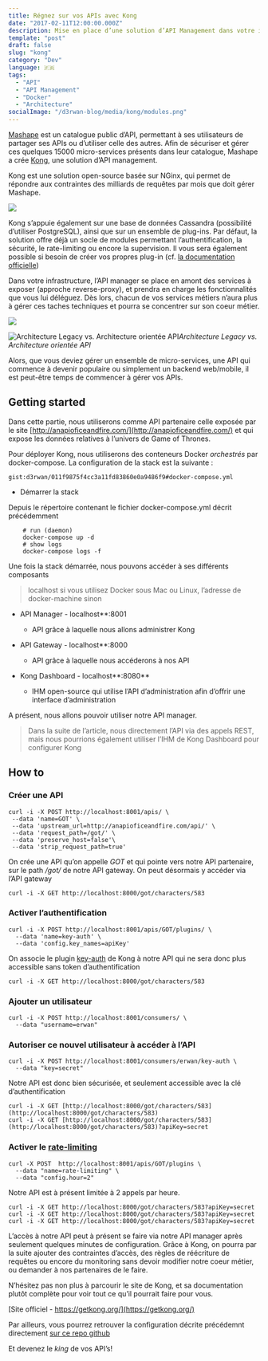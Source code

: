 ```yaml
---
title: Régnez sur vos APIs avec Kong
date: "2017-02-11T12:00:00.000Z"
description: Mise en place d’une solution d’API Management dans votre infrastructure
template: "post"
draft: false
slug: "kong"
category: "Dev"
language: 🇫🇷
tags:
  - "API"
  - "API Management"
  - "Docker"
  - "Architecture"
socialImage: "/d3rwan-blog/media/kong/modules.png"
---
```


[Mashape](https://www.mashape.com/) est un catalogue public d’API, permettant à ses utilisateurs de partager ses APIs ou d’utiliser celle des autres. Afin de sécuriser et gérer ces quelques 15000 micro-services présents dans leur catalogue, Mashape a crée [Kong](https://getkong.org/), une solution d’API management.

Kong est une solution open-source basée sur NGinx, qui permet de répondre aux contraintes des milliards de requêtes par mois que doit gérer Mashape.

![](/d3rwan-blog/media/kong/modules.png)

Kong s’appuie également sur une base de données Cassandra (possibilité d’utiliser PostgreSQL), ainsi que sur un ensemble de plug-ins. Par défaut, la solution offre déjà un socle de modules permettant l’authentification, la sécurité, le rate-limiting ou encore la supervision. Il vous sera également possible si besoin de créer vos propres plug-in (cf. [la documentation officielle](https://getkong.org/plugins/)) 

Dans votre infrastructure, l’API manager se place en amont des services à exposer (approche reverse-proxy), et prendra en charge les fonctionnalités que vous lui déléguez. Dès lors, chacun de vos services métiers n’aura plus à gérer ces taches techniques et pourra se concentrer sur son coeur métier.

![](/d3rwan-blog/media/kong/archi-wo-kong.png)

![Architecture Legacy vs. Architecture orientée API](/d3rwan-blog/media/kong/archi-w-kong.png)*Architecture Legacy vs. Architecture orientée API*

Alors, que vous deviez gérer un ensemble de micro-services, une API qui commence à devenir populaire ou simplement un backend web/mobile, il est peut-être temps de commencer à gérer vos APIs.

## Getting started

Dans cette partie, nous utiliserons comme API partenaire celle exposée par le site [http://anapioficeandfire.com/](http://anapioficeandfire.com/) et qui expose les données relatives à l’univers de Game of Thrones.

Pour déployer Kong, nous utiliserons des conteneurs Docker *orchestrés* par docker-compose. La configuration de la stack est la suivante :

`gist:d3rwan/011f9875f4cc3a11fd83860e0a9486f9#docker-compose.yml`

* Démarrer la stack

Depuis le répertoire contenant le fichier docker-compose.yml décrit précédemment
```
    # run (daemon)
    docker-compose up -d
    # show logs
    docker-compose logs -f
```
Une fois la stack démarrée, nous pouvons accéder à ses différents composants

> localhost si vous utilisez Docker sous Mac ou Linux, l’adresse de docker-machine sinon

* API Manager - localhost**:8001
    * API grâce à laquelle nous allons administrer Kong

* API Gateway - localhost**:8000
    * API grâce à laquelle nous accéderons à nos API

* Kong Dashboard - localhost**:8080** 
    * IHM open-source qui utilise l’API d’administration afin d’offrir une interface d’administration

A présent, nous allons pouvoir utiliser notre API manager.

> Dans la suite de l’article, nous directement l’API via des appels REST, mais nous pourrions également utiliser l’IHM de Kong Dashboard pour configurer Kong

## How to

### Créer une API

    curl -i -X POST http://localhost:8001/apis/ \
     --data 'name=GOT' \
     --data 'upstream_url=http://anapioficeandfire.com/api/' \
     --data 'request_path=/got/' \
     --data 'preserve_host=false'\
     --data 'strip_request_path=true'

On crée une API qu’on appelle *GOT* et qui pointe vers notre API partenaire, sur le path */got/* de notre API gateway. On peut désormais y accéder via l’API gateway

    curl -i -X GET http://localhost:8000/got/characters/583

### Activer l’authentification

    curl -i -X POST http://localhost:8001/apis/GOT/plugins/ \
      --data 'name=key-auth' \
      --data 'config.key_names=apiKey'

On associe le plugin [key-auth](https://getkong.org/plugins/key-authentication/) de Kong à notre API qui ne sera donc plus accessible sans token d’authentification

    curl -i -X GET http://localhost:8000/got/characters/583

### Ajouter un utilisateur

    curl -i -X POST http://localhost:8001/consumers/ \
      --data "username=erwan"

### Autoriser ce nouvel utilisateur à accéder à l’API

    curl -i -X POST http://localhost:8001/consumers/erwan/key-auth \
      --data "key=secret"

Notre API est donc bien sécurisée, et seulement accessible avec la clé d’authentification

    curl -i -X GET [http://localhost:8000/got/characters/583](http://localhost:8000/got/characters/583)
    curl -i -X GET [http://localhost:8000/got/characters/583](http://localhost:8000/got/characters/583)?apiKey=secret

### Activer le [rate-limiting](https://getkong.org/plugins/rate-limiting/)

    curl -X POST  http://localhost:8001/apis/GOT/plugins \
      --data "name=rate-limiting" \
      --data "config.hour=2"

Notre API est à présent limitée à 2 appels par heure.

    curl -i -X GET http://localhost:8000/got/characters/583?apiKey=secret
    curl -i -X GET http://localhost:8000/got/characters/583?apiKey=secret
    curl -i -X GET http://localhost:8000/got/characters/583?apiKey=secret

L’accès à notre API peut à présent se faire via notre API manager après seulement quelques minutes de configuration. Grâce à Kong, on pourra par la suite ajouter des contraintes d’accès, des règles de réécriture de requêtes ou encore du monitoring sans devoir modifier notre coeur métier, ou demander à nos partenaires de le faire.

N’hésitez pas non plus à parcourir le site de Kong, et sa documentation plutôt complète pour voir tout ce qu’il pourrait faire pour vous.

[Site officiel - https://getkong.org/](https://getkong.org/)

Par ailleurs, vous pourrez retrouver la configuration décrite précédemnt directement [sur ce repo github](https://github.com/d3rwan/kong_docker_stack)

Et devenez le *king* de vos API’s!


